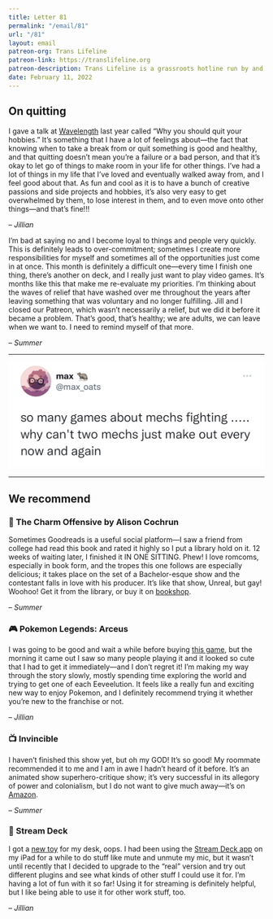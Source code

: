 ```yaml
---
title: Letter 81
permalink: "/email/81"
url: "/81"
layout: email
patreon-org: Trans Lifeline
patreon-link: https://translifeline.org
patreon-description: Trans Lifeline is a grassroots hotline run by and for trans people, offering direct emotional and financial support to trans people in crisis. 
date: February 11, 2022
---
```


## On quitting

I gave a talk at [Wavelength](https://wavelengthconf.com) last year called “Why you should quit your hobbies.” It’s something that I have a lot of feelings about—the fact that knowing when to take a break from or quit something is good and healthy, and that quitting doesn’t mean you’re a failure or a bad person, and that it’s okay to let go of things to make room in your life for other things. I’ve had a lot of things in my life that I’ve loved and eventually walked away from, and I feel good about that. As fun and cool as it is to have a bunch of creative passions and side projects and hobbies, it’s also very easy to get overwhelmed by them, to lose interest in them, and to even move onto other things—and that’s fine!!! 

– *Jillian*

I’m bad at saying no and I become loyal to things and people very quickly. This is definitely leads to over-commitment; sometimes I create more responsibilities for myself and sometimes all of the opportunities just come in at once. This month is definitely a difficult one—every time I finish one thing, there’s another on deck, and I really just want to play video games. It’s months like this that make me re-evaluate my priorities. I’m thinking about the waves of relief that have washed over me throughout the years after leaving something that was voluntary and no longer fulfilling. Jill and I closed our Patreon, which wasn’t necessarily a relief, but we did it before it became a problem. That’s good, that’s healthy; we are adults, we can leave when we want to. I need to remind myself of that more. 

– *Summer*

<hr>

<a href="https://twitter.com/max_oats/status/1205077572993859585">
  <img src="/assets/images/tweets/81.jpeg" class="tweet">
</a>

<hr>

## We recommend

### 📖 The Charm Offensive by Alison Cochrun

Sometimes Goodreads is a useful social platform—I saw a friend from college had read this book and rated it highly so I put a library hold on it. 12 weeks of waiting later, I finished it IN ONE SITTING. Phew! I love romcoms, especially in book form, and the tropes this one follows are especially delicious; it takes place on the set of a Bachelor-esque show and the contestant falls in love with his producer. It’s like that show, Unreal, but gay! Woohoo! Get it from the library, or buy it on [bookshop](https://bookshop.org/books/the-charm-offensive/9781982170714). 

– *Summer*

### 🎮 Pokemon Legends: Arceus

I was going to be good and wait a while before buying [this game](https://legends.pokemon.com/en-us/), but the morning it came out I saw so many people playing it and it looked so cute that I had to get it immediately—and I don’t regret it! I’m making my way through the story slowly, mostly spending time exploring the world and trying to get one of each Eeveelution. It feels like a really fun and exciting new way to enjoy Pokemon, and I definitely recommend trying it whether you’re new to the franchise or not.

– *Jillian*

### 📺 Invincible

I haven’t finished this show yet, but oh my GOD! It’s so good! My roommate recommended it to me and I am in awe I hadn’t heard of it before. It’s an animated show superhero-critique show; it’s very successful in its allegory of power and colonialism, but I do not want to give much away—it’s on [Amazon](https://www.amazon.com/INVINCIBLE-SEASON-1/dp/B08WJMRHYZ). 

– *Summer*

### 📱 Stream Deck

I got a [new toy](https://www.elgato.com/en/stream-deck) for my desk, oops. I had been using the [Stream Deck app](https://www.elgato.com/en/stream-deck-mobile) on my iPad for a while to do stuff like mute and unmute my mic, but it wasn’t until recently that I decided to upgrade to the “real” version and try out different plugins and see what kinds of other stuff I could use it for. I’m having a lot of fun with it so far! Using it for streaming is definitely helpful, but I like being able to use it for other work stuff, too.

– *Jillian*